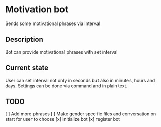 # Motivation bot

Sends some motivational phrases via interval

## Description
Bot can provide motivational phrases with set interval

## Current state

User can set interval not only in seconds but also in minutes, hours and days.
Settings can be done via command and in plain text.

## TODO

[ ] Add more phrases
[ ] Make gender specific files and conversation on start for user to choose
[x] initialize bot
[x] register bot
